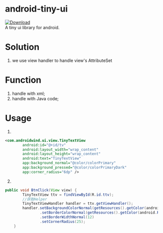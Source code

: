 # android-tiny-ui
[![Download](https://api.bintray.com/packages/ddnosh/maven/tinyui/images/download.svg) ](https://bintray.com/ddnosh/maven/tinyui/_latestVersion)  
A tiny ui library for android.  

# Solution
1. we use view handler to handle view's AttributeSet

# Function
1. handle with xml;
2. handle with Java code;

# Usage
1. 
``` xml
<com.androidwind.ui.view.TinyTextView
        android:id="@+id/tv"
        android:layout_width="wrap_content"
        android:layout_height="wrap_content"
        android:text="TinyTextView"
        app:background_normal="@color/colorPrimary"
        app:background_pressed="@color/colorPrimaryDark"
        app:corner_radius="6dp" />
```

2.
``` java
public void BtnClick(View view) {
        TinyTextView ttv = findViewById(R.id.ttv);
        //获取Helper
        TinyTextViewHandler handler = ttv.getViewHandler();
        handler.setBackgroundColorNormal(getResources().getColor(android.R.color.holo_red_dark))
                .setBorderColorNormal(getResources().getColor(android.R.color.holo_orange_light))
                .setBorderWidthNormal(12)
                .setCornerRadius(25);
    }
```
